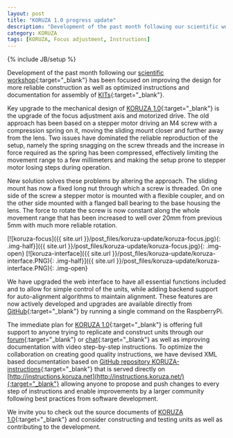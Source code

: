 ```yaml
---
layout: post
title: "KORUZA 1.0 progress update"
description: "Development of the past month following our scientific workshop has been focused on improving the design for more reliable construction as well as optimized instructions and documentation for assembly of KITs."
category: KORUZA
tags: [KORUZA, Focus adjustment, Instructions]
---
```

{% include JB/setup %}

Development of the past month following our [scientific workshop](http://irnas.eu/koruza/2015/11/27/first-koruza-workshop){:target="_blank"} has been focused on improving the design for more reliable construction as well as optimized instructions and documentation for assembly of [KITs](http://fabrikor.eu/){:target="_blank"}.

Key upgrade to the mechanical design of [KORUZA 1.0](http://koruza.net/index.html){:target="_blank"} is the upgrade of the focus adjustment axis and motorized drive. The old approach has been based on a stepper motor driving an M4 screw with a compression spring on it, moving the sliding mount closer and further away from the lens. Two issues have dominated the reliable reproduction of the setup, namely the spring snagging on the screw threads and the increase in force required as the spring has been compressed, effectively limiting the movement range to a few millimeters and making the setup prone to stepper motor losing steps during operation.

New solution solves these problems by altering the approach. The sliding mount has now a fixed long nut through which a screw is threaded. On one side of the screw a stepper motor is mounted with a flexible coupler, and on the other side mounted with a flanged ball bearing to the base housing the lens. The force to rotate the screw is now constant along the whole movement range that has been increased to well over 20mm from previous 5mm with much more reliable rotation.

[![koruza-focus]({{ site.url }}/post_files/koruza-update/koruza-focus.jpg){: .img-half}]({{ site.url }}/post_files/koruza-update/koruza-focus.jpg){: .img-open}
[![koruza-interface]({{ site.url }}/post_files/koruza-update/koruza-interface.PNG){: .img-half}]({{ site.url }}/post_files/koruza-update/koruza-interface.PNG){: .img-open}

We have upgraded the web interface to have all essential functions included and to allow for simple control of the units, while adding backend support for auto-alignment algorithms to maintain alignment. These features are now actively developed and upgrades are available directly from [GitHub](https://github.com/IRNAS/koruza-pi){:target="_blank"} by running a single command on the RaspberryPi.

The immediate plan for [KORUZA 1.0](http://koruza.net/index.html){:target="_blank"} is offering full support to anyone trying to replicate and construct units through our [forum](http://forum.irnas.eu/){:target="_blank"} or [chat](https://chat.irnas.eu/home){:target="_blank"} as well as improving documentation with video step-by-step instructions. To optimize the collaboration on creating good quality instructions, we have devised XML based documentation based on [GitHub repository KORUZA-instructions](https://github.com/IRNAS/KORUZA-instructions){:target="_blank"} that is served directly on [http://instructions.koruza.net](http://instructions.koruza.net/){:target="_blank"} allowing anyone to propose and push changes to every step of instructions and enable improvements by a larger community following best practices from software development.

We invite you to check out the source documents of [KORUZA 1.0](http://koruza.net/source/){:target="_blank"} and consider constructing and testing units as well as contributing to the development.



